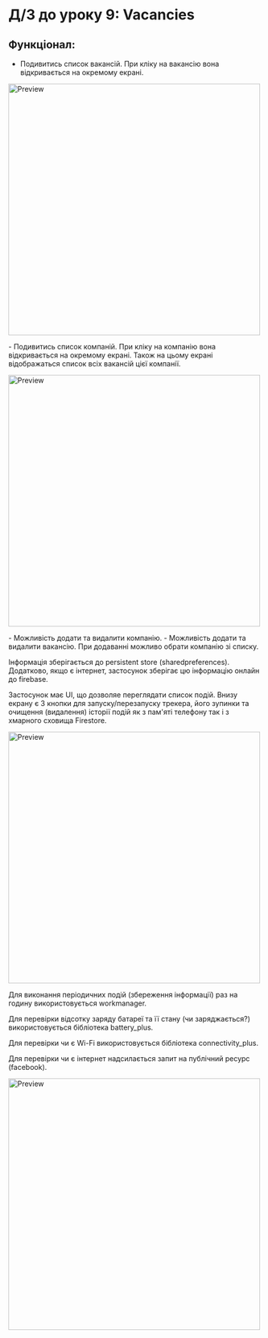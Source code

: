 # Д/З до уроку 9: Vacancies

## Функціонал:
 - Подивитись список вакансій. При кліку на вакансію вона відкривається на окремому екрані.
 <p float="left">
    <img src="https://user-images.githubusercontent.com/101039162/210006849-0ec8be3f-88d2-477a-b668-75748bb7a50b.jpg" alt="Preview" height="500px"/>
</p>
 - Подивитись список компаній. При кліку на компанію вона відкривається на окремому екрані. Також на цьому екрані відображаться список всіх вакансій цієї компанії.
 <p float="left">
    <img src="https://user-images.githubusercontent.com/101039162/210006751-7b69533b-278f-4195-b0ad-f1fe60f34b17.jpg" alt="Preview" height="500px"/>
</p>
 - Можливість додати та видалити компанію. 
 - Можливість додати та видалити вакансію. При додаванні можливо обрати компанію зі списку.

Інформація зберігається до persistent store (sharedpreferences). Додатково, якщо є інтернет, застосунок зберігає цю інформацію онлайн до firebase.

Застосунок має UI, що дозволяе переглядати список подій. Внизу екрану є 3 кнопки для запуску/перезапуску трекера, його зупинки та очищення (видалення) історії подій як з пам'яті телефону так і з хмарного сховища Firestore.
<p float="left">
    <img src="https://user-images.githubusercontent.com/101039162/207276086-d027d856-d013-4e3c-9b8e-7700d0f5668c.jpg" alt="Preview" height="500px"/>
</p>

Для виконання періодичних подій (збереження інформації) раз на годину використовується workmanager.

Для перевірки відсотку заряду батареї та її стану (чи заряджається?) використовується бібліотека battery_plus.

Для перевірки чи є Wi-Fi використовується бібліотека connectivity_plus.

Для перевірки чи є інтернет надсилається запит на публічний ресурс (facebook).

<p float="left">
    <img src="https://user-images.githubusercontent.com/101039162/207276750-b170758e-6e4e-4f55-8c6d-b4adb9e8217d.jpg" alt="Preview" height="500px"/>
</p>
